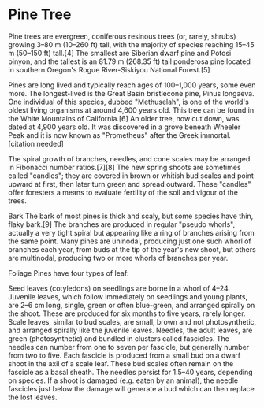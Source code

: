 <param ve-config layout="vtl">
<param ve-entity eid="Q59668787" title="pine tree">
<param ve-entity eid="Q10884" title="tree">

<param ve-entity title="Maria Vittoria of Savoy" eid="Q2399148">
<param ve-entity title="Victor Amadeus of Savoy, Prince of Carigon" eid="Q2254102">
<param ve-entity title="Louis XV, King of France" eid="Q7738">
<param ve-entity title="Anna Maria Luisa de' Medici" eid="Q233181">
<param ve-entity title="Cardinal Fluery" eid="Q439144">
<param ve-entity title="Louis Henri, Duke of Bourbon" eid="Q455392">

<param ve-component
       name="heliconia-network"
       src="/components/networkview.vue"
       selectors="tag:network"
       icon="fa-sitemap"
       label="Network"
       dependencies="//unpkg.com/force-graph">
       
<param ve-component
       name="starter"
       src="/components/startercomponent.vue"
       selectors="tag:starter"
       icon="fa-brackets-curly"
       label="Starter component"
       dependencies="">

# Pine Tree
Pine trees are evergreen, coniferous resinous trees (or, rarely, shrubs) growing 3–80 m (10–260 ft) tall, with the majority of species reaching 15–45 m (50–150 ft) tall.[4] The smallest are Siberian dwarf pine and Potosi pinyon, and the tallest is an 81.79 m (268.35 ft) tall ponderosa pine located in southern Oregon's Rogue River-Siskiyou National Forest.[5]
<param ve-network>
<param ve-starter name="Julia" >

Pines are long lived and typically reach ages of 100–1,000 years, some even more. The longest-lived is the Great Basin bristlecone pine, Pinus longaeva. One individual of this species, dubbed "Methuselah", is one of the world's oldest living organisms at around 4,600 years old. This tree can be found in the White Mountains of California.[6] An older tree, now cut down, was dated at 4,900 years old. It was discovered in a grove beneath Wheeler Peak and it is now known as "Prometheus" after the Greek immortal.[citation needed]
<param ve-starter color="green">

The spiral growth of branches, needles, and cone scales may be arranged in Fibonacci number ratios.[7][8] The new spring shoots are sometimes called "candles"; they are covered in brown or whitish bud scales and point upward at first, then later turn green and spread outward. These "candles" offer foresters a means to evaluate fertility of the soil and vigour of the trees.
<param ve-visNetwork layout="network" file="medici.tsv" arrows="to, from">

<param ve-map>

Bark
The bark of most pines is thick and scaly, but some species have thin, flaky bark.[9] The branches are produced in regular "pseudo whorls", actually a very tight spiral but appearing like a ring of branches arising from the same point. Many pines are uninodal, producing just one such whorl of branches each year, from buds at the tip of the year's new shoot, but others are multinodal, producing two or more whorls of branches per year.

Foliage
Pines have four types of leaf:

Seed leaves (cotyledons) on seedlings are borne in a whorl of 4–24.
Juvenile leaves, which follow immediately on seedlings and young plants, are 2–6 cm long, single, green or often blue-green, and arranged spirally on the shoot. These are produced for six months to five years, rarely longer.
Scale leaves, similar to bud scales, are small, brown and not photosynthetic, and arranged spirally like the juvenile leaves.
Needles, the adult leaves, are green (photosynthetic) and bundled in clusters called fascicles. The needles can number from one to seven per fascicle, but generally number from two to five. Each fascicle is produced from a small bud on a dwarf shoot in the axil of a scale leaf. These bud scales often remain on the fascicle as a basal sheath. The needles persist for 1.5–40 years, depending on species. If a shoot is damaged (e.g. eaten by an animal), the needle fascicles just below the damage will generate a bud which can then replace the lost leaves.
